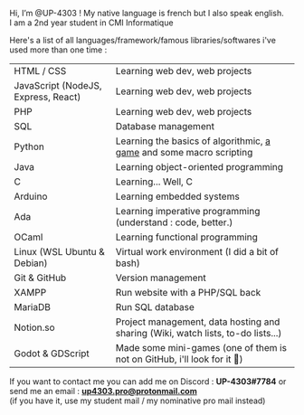 Hi, I’m @UP-4303 ! My native language is french but I also speak english.  
I am a 2nd year student in CMI Informatique

Here's a list of all languages/framework/famous libraries/softwares i've used more than one time :

|  |  |
| - | - |
| HTML / CSS                          | Learning web dev, web projects                                                                            |
| JavaScript (NodeJS, Express, React) | Learning web dev, web projects                                                                            |
| PHP                                 | Learning web dev, web projects                                                                            |
| SQL                                 | Database management                                                                                       |
| Python                              | Learning the basics of algorithmic, [a game](https://github.com/UP-4303/VISI301) and some macro scripting |
| Java                                | Learning object-oriented programming                                                                      |
| C                                   | Learning... Well, C                                                                                       |
| Arduino                             | Learning embedded systems                                                                                 |
| Ada                                 | Learning imperative programming (understand : code, better.)                                              |
| OCaml                               | Learning functional programming                                                                           |
| Linux (WSL Ubuntu & Debian)         | Virtual work environment (I did a bit of bash)                                                            |
| Git & GitHub                        | Version management                                                                                        |
| XAMPP                               | Run website with a PHP/SQL back                                                                           |
| MariaDB                             | Run SQL database                                                                                          |
| Notion.so                           | Project management, data hosting and sharing (Wiki, watch lists, to-do lists...)                          |
| Godot & GDScript                    | Made some mini-games (one of them is not on GitHub, i'll look for it 👀)                                  |

If you want to contact me you can add me on Discord : **UP-4303#7784**
or send me an email : **<up4303.pro@protonmail.com>**  
(if you have it, use my student mail / my nominative pro mail instead)
